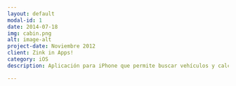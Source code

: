 ```yaml
---
layout: default
modal-id: 1
date: 2014-07-18
img: cabin.png
alt: image-alt
project-date: Noviembre 2012
client: Zink in Apps!
category: iOS
description: Aplicación para iPhone que permite buscar vehículos y calcular el precio de venta actual a partir de la antigüedad del vehículo. Los datos de los vehículos y la base de cálculo están extraidas del BOE. <a href="https://itunes.apple.com/es/app/tasatucoche/id505272616?mt=8">Bajatela</a>.

---
```

